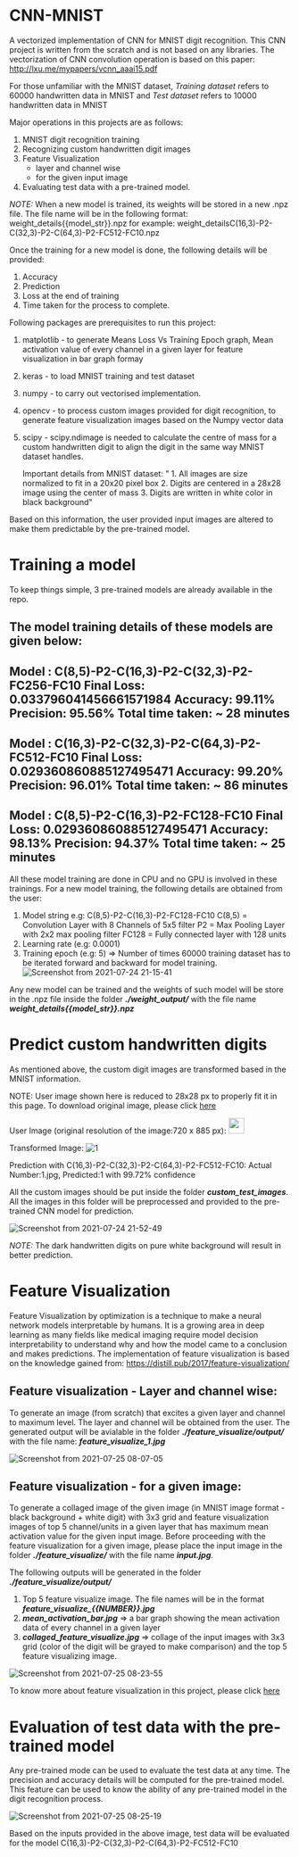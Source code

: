 # CNN-MNIST
A vectorized implementation of CNN for MNIST digit recognition. This CNN project is written from the scratch and is not based on any libraries. The vectorization of CNN convolution operation is based on this paper: http://lxu.me/mypapers/vcnn_aaai15.pdf

For those unfamiliar with the MNIST dataset, *Training dataset* refers to 60000 handwritten data in MNIST and *Test dataset* refers to 10000 handwritten data in MNIST

Major operations in this projects are as follows:
1. MNIST digit recognition training
2. Recognizing custom handwritten digit images
3. Feature Visualization 
    - layer and channel wise
    - for the given input image
4. Evaluating test data with a pre-trained model. 

*NOTE:* When a new model is trained, its weights will be stored in a new .npz file. The file name will be in the following format: weight_details{{model_str}}.npz
    for example: weight_detailsC(16,3)-P2-C(32,3)-P2-C(64,3)-P2-FC512-FC10.npz
    
Once the training for a new model is done, the following details will be provided:
1. Accuracy
2. Prediction
3. Loss at the end of training
4. Time taken for the process to complete.

Following packages are prerequisites to run this project:
1. matplotlib - to generate Means Loss Vs Training Epoch graph, Mean activation value of every channel in a given layer for feature visualization in bar graph formay
2. keras - to load MNIST training and test dataset
3. numpy - to carry out vectorised implementation.
4. opencv - to process custom images provided for digit recognition, to generate feature visualization images based on the Numpy vector data
5. scipy - scipy.ndimage is needed to calculate the centre of mass for a custom handwritten digit to align the digit in the same way MNIST dataset handles. 

   Important details from MNIST dataset: "
        1. All images are size normalized to fit in a 20x20 pixel box
        2. Digits are centered in a 28x28 image using the center of mass
        3. Digits are written in white color in black background" 
        
Based on this information, the user provided input images are altered to make them predictable by the pre-trained model.

# Training a model
To keep things simple, 3 pre-trained models are already available in the repo. 

The model training details of these models are given below:
----------------------------------------------------
Model : C(8,5)-P2-C(16,3)-P2-C(32,3)-P2-FC256-FC10
Final Loss: 0.033796041456661571984
Accuracy: 99.11%
Precision: 95.56%
Total time taken: ~ 28 minutes
----------------------------------------------------
Model : C(16,3)-P2-C(32,3)-P2-C(64,3)-P2-FC512-FC10
Final Loss: 0.029360860885127495471
Accuracy: 99.20%
Precision: 96.01%
Total time taken: ~ 86 minutes
----------------------------------------------------
Model : C(8,5)-P2-C(16,3)-P2-FC128-FC10
Final Loss: 0.029360860885127495471
Accuracy: 98.13%
Precision: 94.37%
Total time taken: ~ 25 minutes
----------------------------------------------------

All these model training are done in CPU and no GPU is involved in these trainings.
For a new model training, the following details are obtained from the user:
1. Model string 
   e.g: C(8,5)-P2-C(16,3)-P2-FC128-FC10
     C(8,5) = Convolution Layer with 8 Channels of 5x5 filter
     P2 = Max Pooling Layer with 2x2 max pooling filter
     FC128 = Fully connected layer with 128 units
2. Learning rate (e.g: 0.0001)
3. Training epoch (e.g: 5) => Number of times 60000 training dataset has to be iterated forward and backward for model training.
![Screenshot from 2021-07-24 21-15-41](https://user-images.githubusercontent.com/29046579/126873841-fea67074-90c5-42ca-9e59-d439dfb39e3f.png)

Any new model can be trained and the weights of such model will be store in the .npz file inside the folder ***./weight_output/*** with the file name ***weight_details{{model_str}}.npz***

# Predict custom handwritten digits
As mentioned above, the custom digit images are transformed based in the MNIST information.

NOTE: User image shown here is reduced to 28x28 px to properly fit it in this page. To download original image, please click [here](https://user-images.githubusercontent.com/29046579/126874071-2d64a689-12b6-4423-b499-c6454b2152a0.jpg)

User Image (original resolution of the image:720 x 885 px): <img src="https://user-images.githubusercontent.com/29046579/126874071-2d64a689-12b6-4423-b499-c6454b2152a0.jpg" width="28" height="28">

Transformed Image: ![1](https://user-images.githubusercontent.com/29046579/126874100-76d2fad0-6764-4a63-9a3c-68fec8011fe5.jpg)

Prediction with C(16,3)-P2-C(32,3)-P2-C(64,3)-P2-FC512-FC10: Actual Number:1.jpg, Predicted:1 with 99.72% confidence

All the custom images should be put inside the folder ***custom_test_images***. All the images in this folder will be preprocessed and provided to the pre-trained CNN model for prediction.

![Screenshot from 2021-07-24 21-52-49](https://user-images.githubusercontent.com/29046579/126874816-482c2296-89d3-4972-b3f0-6ba577c1c78d.png)

*NOTE:* The dark handwritten digits on pure white background will result in better prediction.

# Feature Visualization
Feature Visualization by optimization is a technique to make a neural network models interpretable by humans. It is a growing area in deep learning as many fields like medical imaging require model decision interpretability to understand why and how the model came to a conclusion and makes predictions.
The implementation of feature visualization is based on the knowledge gained from: https://distill.pub/2017/feature-visualization/

## Feature visualization - Layer and channel wise:
To generate an image (from scratch) that excites a given layer and channel to maximum level. The layer and channel will be obtained from the user.
The generated output will be avialable in the folder ***./feature_visualize/output/*** with the file name: ***feature_visualize_1.jpg***

![Screenshot from 2021-07-25 08-07-05](https://user-images.githubusercontent.com/29046579/126885826-c6cd82bd-4518-4510-a42c-82edce4023e0.png)


## Feature visualization - for a given image:
To generate a collaged image of the given image (in MNIST image format - black background + white digit) with 3x3 grid and feature visualization images of top 5 channel/units in a given layer that has maximum mean activation value for the given input image.
Before proceeding with the feature visualization for a given image, please place the input image in the folder ***./feature_visualize/*** with the file name ***input.jpg***. 

The following outputs will be generated in the folder ***./feature_visualize/output/***
1. Top 5 feature visualize image. The file names will be in the format ***feature_visualize_{{NUMBER}}.jpg***
2. ***mean_activation_bar.jpg*** => a bar graph showing the mean activation data of every channel in a given layer
3. ***collaged_feature_visualize.jpg*** =>  collage of the input images with 3x3 grid (color of the digit will be grayed to make comparison) and the top 5 feature visualizing image.

![Screenshot from 2021-07-25 08-23-55](https://user-images.githubusercontent.com/29046579/126886128-e032a031-b5c1-470b-9a2f-9b6eb724792d.png)

To know more about feature visualization in this project, please click [here](https://github.com/Sivakumar3695/CNN-MNIST/wiki/Feature-Visualization)

# Evaluation of test data with the pre-trained model
Any pre-trained mode can be used to evaluate the test data at any time. The precision and accuracy details will be computed for the pre-trained model. This feature can be used to know the ability of any pre-trained model in the digit recognition process.

![Screenshot from 2021-07-25 08-25-19](https://user-images.githubusercontent.com/29046579/126886156-5ff2f3ce-6b43-46e4-a8d0-9ee8904f37ed.png)

Based on the inputs provided in the above image, test data will be evaluated for the model C(16,3)-P2-C(32,3)-P2-C(64,3)-P2-FC512-FC10
